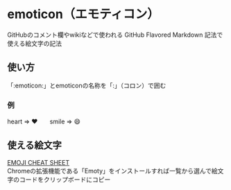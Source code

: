 # emoticon（エモティコン）  
GitHubのコメント欄やwikiなどで使われる GitHub Flavored Markdown 記法で使える絵文字の記法

## 使い方  
「:emoticon:」とemoticonの名称を「:」（コロン）で囲む

### 例  
heart => :heart:　　smile => :smile:

## 使える絵文字  
[EMOJI CHEAT SHEET](http://www.webpagefx.com/tools/emoji-cheat-sheet/)  
Chromeの拡張機能である「Emoty」をインストールすれば一覧から選んで絵文字のコードをクリップボードにコピー
